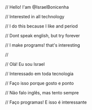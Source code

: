 // Hello! I'am @IsraelBonicenha

// Interested in all technology

// I do this because I like and period

// Dont speak english, but try forever

// I make programs! that's interesting

//

// Olá! Eu sou Israel

// Interessado em toda tecnologia

// Faço isso porque gosto e ponto

// Não falo inglês, mas tento sempre

// Faço programas! E isso é interessante

